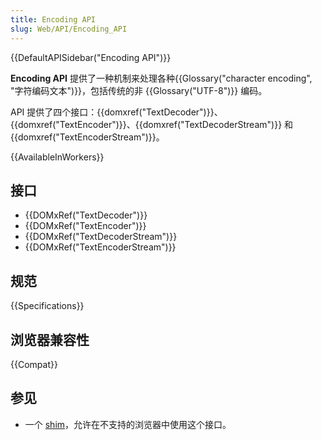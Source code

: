 ```yaml
---
title: Encoding API
slug: Web/API/Encoding_API
---
```


{{DefaultAPISidebar("Encoding API")}}

**Encoding API** 提供了一种机制来处理各种{{Glossary("character encoding", "字符编码文本")}}，包括传统的非 {{Glossary("UTF-8")}} 编码。

API 提供了四个接口：{{domxref("TextDecoder")}}、{{domxref("TextEncoder")}}、{{domxref("TextDecoderStream")}} 和 {{domxref("TextEncoderStream")}}。

{{AvailableInWorkers}}

## 接口

- {{DOMxRef("TextDecoder")}}
- {{DOMxRef("TextEncoder")}}
- {{DOMxRef("TextDecoderStream")}}
- {{DOMxRef("TextEncoderStream")}}

## 规范

{{Specifications}}

## 浏览器兼容性

{{Compat}}

## 参见

- 一个 [shim](https://github.com/inexorabletash/text-encoding)，允许在不支持的浏览器中使用这个接口。
